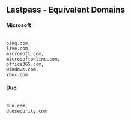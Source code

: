 
## Lastpass - Equivalent Domains

#### Microsoft
```

bing.com,
live.com,
microsoft.com,
microsoftonline.com,
office365.com,
windows.com,
xbox.com

```


#### Duo
```

duo.com,
duosecurity.com

```